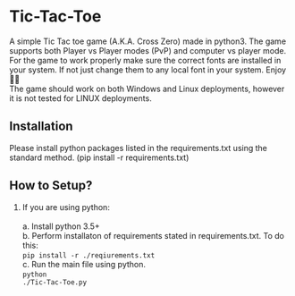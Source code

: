 # Tic-Tac-Toe
A simple Tic Tac toe game (A.K.A. Cross Zero) made in python3. The game supports both Player vs Player modes (PvP) and computer vs player mode.<br>
For the game to work properly make sure the correct fonts are installed in your system. If not just change them to any local font in your system. 
Enjoy 🧑‍🎨<br>
The game should work on both Windows and Linux deployments, however it is not tested for LINUX deployments.

## Installation
Please install python packages listed in the requirements.txt using the standard method. (pip install -r requirements.txt)

## How to Setup?

1. If you are using python:<br/><br/>
  a. Install python 3.5+ <br/>
  b. Perform installaton of requirements stated in requirements.txt. To do this: <br/>
  <code>pip install -r ./reqiurements.txt </code><br/>
  c. Run the main file using python.<br/>
  <code>python ./Tic-Tac-Toe.py</code><br/>
